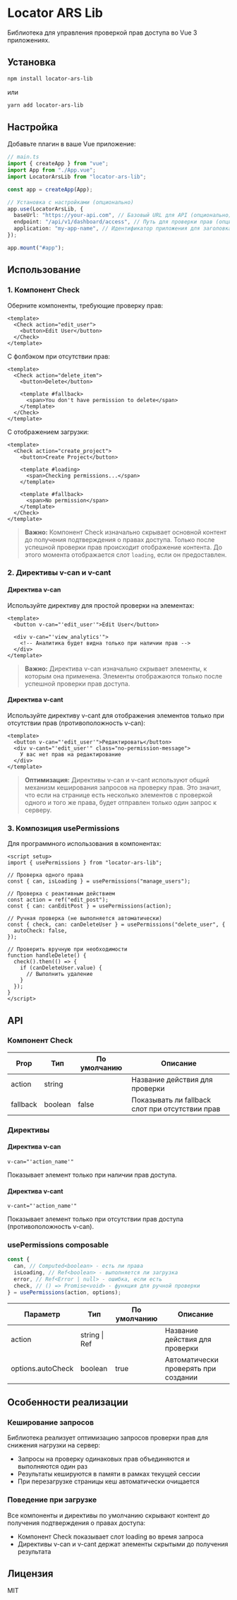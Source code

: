 # Locator ARS Lib

Библиотека для управления проверкой прав доступа во Vue 3 приложениях.

## Установка

```bash
npm install locator-ars-lib
```

или

```bash
yarn add locator-ars-lib
```

## Настройка

Добавьте плагин в ваше Vue приложение:

```typescript
// main.ts
import { createApp } from "vue";
import App from "./App.vue";
import LocatorArsLib from "locator-ars-lib";

const app = createApp(App);

// Установка с настройками (опционально)
app.use(LocatorArsLib, {
  baseUrl: "https://your-api.com", // Базовый URL для API (опционально)
  endpoint: "/api/v1/dashboard/access", // Путь для проверки прав (опционально)
  application: "my-app-name", // Идентификатор приложения для заголовка Application (опционально)
});

app.mount("#app");
```

## Использование

### 1. Компонент Check

Оберните компоненты, требующие проверку прав:

```vue
<template>
  <Check action="edit_user">
    <button>Edit User</button>
  </Check>
</template>
```

С фолбэком при отсутствии прав:

```vue
<template>
  <Check action="delete_item">
    <button>Delete</button>

    <template #fallback>
      <span>You don't have permission to delete</span>
    </template>
  </Check>
</template>
```

С отображением загрузки:

```vue
<template>
  <Check action="create_project">
    <button>Create Project</button>

    <template #loading>
      <span>Checking permissions...</span>
    </template>

    <template #fallback>
      <span>No permission</span>
    </template>
  </Check>
</template>
```

> **Важно:** Компонент Check изначально скрывает основной контент до получения подтверждения о правах доступа. Только после успешной проверки прав происходит отображение контента. До этого момента отображается слот `loading`, если он предоставлен.

### 2. Директивы v-can и v-cant

#### Директива v-can

Используйте директиву для простой проверки на элементах:

```vue
<template>
  <button v-can="'edit_user'">Edit User</button>

  <div v-can="'view_analytics'">
    <!-- Аналитика будет видна только при наличии прав -->
  </div>
</template>
```

> **Важно:** Директива v-can изначально скрывает элементы, к которым она применена. Элементы отображаются только после успешной проверки прав доступа.

#### Директива v-cant

Используйте директиву v-cant для отображения элементов только при отсутствии прав (противоположность v-can):

```vue
<template>
  <button v-can="'edit_user'">Редактировать</button>
  <div v-cant="'edit_user'" class="no-permission-message">
    У вас нет прав на редактирование
  </div>
</template>
```

> **Оптимизация:** Директивы v-can и v-cant используют общий механизм кеширования запросов на проверку прав. Это значит, что если на странице есть несколько элементов с проверкой одного и того же права, будет отправлен только один запрос к серверу.

### 3. Композиция usePermissions

Для программного использования в компонентах:

```vue
<script setup>
import { usePermissions } from "locator-ars-lib";

// Проверка одного права
const { can, isLoading } = usePermissions("manage_users");

// Проверка с реактивным действием
const action = ref("edit_post");
const { can: canEditPost } = usePermissions(action);

// Ручная проверка (не выполняется автоматически)
const { check, can: canDeleteUser } = usePermissions("delete_user", {
  autoCheck: false,
});

// Проверить вручную при необходимости
function handleDelete() {
  check().then(() => {
    if (canDeleteUser.value) {
      // Выполнить удаление
    }
  });
}
</script>
```

## API

### Компонент Check

| Prop     | Тип     | По умолчанию | Описание                                        |
| -------- | ------- | ------------ | ----------------------------------------------- |
| action   | string  |              | Название действия для проверки                  |
| fallback | boolean | false        | Показывать ли fallback слот при отсутствии прав |

### Директивы

#### Директива v-can

```vue
v-can="'action_name'"
```

Показывает элемент только при наличии прав доступа.

#### Директива v-cant

```vue
v-cant="'action_name'"
```

Показывает элемент только при отсутствии прав доступа (противоположность v-can).

### usePermissions composable

```typescript
const {
  can, // Computed<boolean> - есть ли права
  isLoading, // Ref<boolean> - выполняется ли загрузка
  error, // Ref<Error | null> - ошибка, если есть
  check, // () => Promise<void> - функция для ручной проверки
} = usePermissions(action, options);
```

| Параметр          | Тип                   | По умолчанию | Описание                             |
| ----------------- | --------------------- | ------------ | ------------------------------------ |
| action            | string \| Ref<string> |              | Название действия для проверки       |
| options.autoCheck | boolean               | true         | Автоматически проверять при создании |

## Особенности реализации

### Кеширование запросов

Библиотека реализует оптимизацию запросов проверки прав для снижения нагрузки на сервер:

- Запросы на проверку одинаковых прав объединяются и выполняются один раз
- Результаты кешируются в памяти в рамках текущей сессии
- При перезагрузке страницы кеш автоматически очищается

### Поведение при загрузке

Все компоненты и директивы по умолчанию скрывают контент до получения подтверждения о правах доступа:

- Компонент Check показывает слот loading во время запроса
- Директивы v-can и v-cant держат элементы скрытыми до получения результата

## Лицензия

MIT
